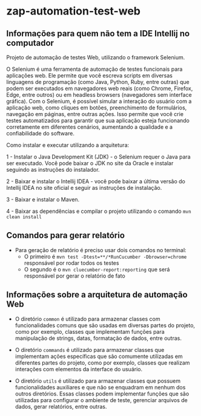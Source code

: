 # zap-automation-test-web

<h2> Informações para quem não tem a IDE Intellij no computador </h2>
Projeto de automação de testes Web, utilizando o framework Selenium.

O Selenium é uma ferramenta de automação de testes funcionais para aplicações web. Ele permite que você escreva scripts em diversas linguagens de programação (como Java, Python, Ruby, entre outras) que podem ser executados em navegadores web reais (como Chrome, Firefox, Edge, entre outros) ou em headless browsers (navegadores sem interface gráfica). Com o Selenium, é possível simular a interação do usuário com a aplicação web, como cliques em botões, preenchimento de formulários, navegação em páginas, entre outras ações. Isso permite que você crie testes automatizados para garantir que sua aplicação esteja funcionando corretamente em diferentes cenários, aumentando a qualidade e a confiabilidade do software.

Como instalar e executar utilizando a arquitetura:

1 - Instalar o Java Development Kit (JDK) - o Selenium requer o Java para ser executado. Você pode baixar o JDK no site da Oracle e instalar seguindo as instruções do instalador.

2 - Baixar e instalar o Intellij IDEA - você pode baixar a última versão do Intellij IDEA no site oficial e seguir as instruções de instalação.

3 - Baixar e instalar o Maven.

4 - Baixar as dependências e compilar o projeto utilizando o comando ```mvn clean install```


<h2> Comandos para gerar relatório </h2>

- Para geração de relatório é preciso usar dois comandos no terminal:
  - O primeiro é ```mvn test -Dtest=**/*RunCucumber -Dbrowser=chrome``` responsável por rodar todos os testes
  - O segundo é o ```mvn cluecumber-report:reporting``` que será responsável por gerar o relatório de fato


<h2> Informações sobre a arquitetura de automação Web </h2>

- O diretório ```common``` é utilizado para armazenar classes com funcionalidades comuns que são usadas em diversas partes do projeto, como por exemplo, classes que implementam funções para manipulação de strings, datas, formatação de dados, entre outras.


- O diretório ```commands``` é utilizado para armazenar classes que implementam ações específicas que são comumente utilizadas em diferentes partes do projeto, como por exemplo, classes que realizam interações com elementos da interface do usuário.


- O diretório ```utils``` é utilizado para armazenar classes que possuem funcionalidades auxiliares e que não se enquadram em nenhum dos outros diretórios. Essas classes podem implementar funções que são utilizadas para configurar o ambiente de teste, gerenciar arquivos de dados, gerar relatórios, entre outras.
